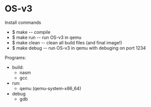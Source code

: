 # OS-v3

Install commands
+ $ make -- compile
+ $ make run -- run OS-v3 in qemu
+ $ make clean -- clean all build files (and final image!)
+ $ make debug -- run OS-v3 in qemu with debuging on port 1234

Programs:
+ build:
  + nasm
  + gcc
+ run:
  + qemu (qemu-system-x86_64)
+ debug
  + gdb

